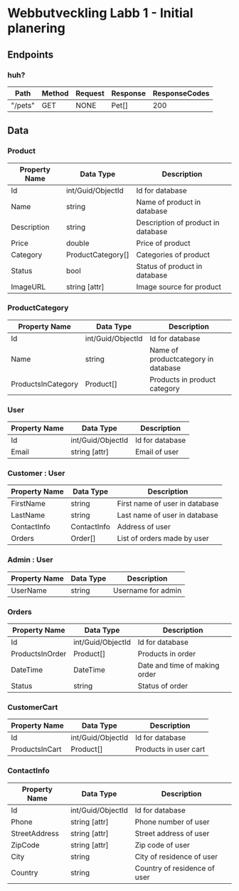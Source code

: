 # Webbutveckling Labb 1 - Initial planering

## Endpoints

### huh?

| Path    | Method | Request | Response | ResponseCodes |
| ------- | ------ | ------- | -------- | ------------- |
| "/pets" | GET    | NONE    | Pet[]    | 200           |

## Data

### Product

| Property Name | Data Type         | Description                        |
| ------------- | ----------------- | ---------------------------------- |
| Id            | int/Guid/ObjectId | Id for database                    |
| Name          | string            | Name of product in database        |
| Description   | string            | Description of product in database |
| Price         | double            | Price of product                   |
| Category      | ProductCategory[] | Categories of product              |
| Status        | bool              | Status of product in database      |
| ImageURL      | string [attr]     | Image source for product           |

### ProductCategory

| Property Name      | Data Type         | Description                         |
| ------------------ | ----------------- | ----------------------------------- |
| Id                 | int/Guid/ObjectId | Id for database                     |
| Name               | string            | Name of productcategory in database |
| ProductsInCategory | Product[]         | Products in product category        |

### User

| Property Name | Data Type         | Description     |
| ------------- | ----------------- | --------------- |
| Id            | int/Guid/ObjectId | Id for database |
| Email         | string [attr]     | Email of user   |

### Customer : User

| Property Name | Data Type   | Description                    |
| ------------- | ----------- | ------------------------------ |
| FirstName     | string      | First name of user in database |
| LastName      | string      | Last name of user in database  |
| ContactInfo   | ContactInfo | Address of user                |
| Orders        | Order[]     | List of orders made by user    |

### Admin : User

| Property Name | Data Type | Description        |
| ------------- | --------- | ------------------ |
| UserName      | string    | Username for admin |

### Orders

| Property Name   | Data Type         | Description                   |
| --------------- | ----------------- | ----------------------------- |
| Id              | int/Guid/ObjectId | Id for database               |
| ProductsInOrder | Product[]         | Products in order             |
| DateTime        | DateTime          | Date and time of making order |
| Status          | string            | Status of order               |

### CustomerCart

| Property Name  | Data Type         | Description           |
| -------------- | ----------------- | --------------------- |
| Id             | int/Guid/ObjectId | Id for database       |
| ProductsInCart | Product[]         | Products in user cart |

### ContactInfo

| Property Name | Data Type         | Description                  |
| ------------- | ----------------- | ---------------------------- |
| Id            | int/Guid/ObjectId | Id for database              |
| Phone         | string [attr]     | Phone number of user         |
| StreetAddress | string [attr]     | Street address of user       |
| ZipCode       | string [attr]     | Zip code of user             |
| City          | string            | City of residence of user    |
| Country       | string            | Country of residence of user |
